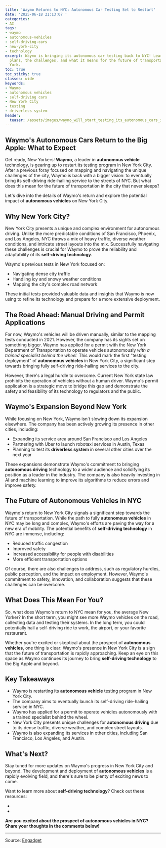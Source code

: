 ```yaml
---
title: 'Waymo Returns to NYC: Autonomous Car Testing Set to Restart'
date: '2025-06-18 21:13:07 '
categories:
- AI
tags:
- waymo
- autonomous-vehicles
- self-driving-cars
- new-york-city
- technology
excerpt: Waymo is bringing its autonomous car testing back to NYC! Learn about their
  plans, the challenges, and what it means for the future of transportation in New
  York.
toc: true
toc_sticky: true
classes: wide
keywords:
- Waymo
- autonomous vehicles
- self-driving cars
- New York City
- testing
- driverless system
header:
  teaser: /assets/images/waymo_will_start_testing_its_autonomous_cars_in_ne_20250618211307.jpg
---
```


## Waymo's Autonomous Cars Return to the Big Apple: What to Expect

Get ready, New Yorkers! **Waymo**, a leader in **autonomous vehicle** technology, is gearing up to restart its testing program in New York City. After a previous foray focused on mapping and navigating the unique challenges of the city, Waymo is back with a bigger vision: to eventually bring its self-driving ride-hailing service to the streets of NYC. But what does this mean for the future of transportation in the city that never sleeps?

Let's dive into the details of Waymo's return and explore the potential impact of **autonomous vehicles** on New York City.

## Why New York City?

New York City presents a unique and complex environment for autonomous driving. Unlike the more predictable conditions of San Francisco, Phoenix, and Los Angeles, NYC throws a mix of heavy traffic, diverse weather conditions, and intricate street layouts into the mix. Successfully navigating these challenges is crucial for Waymo to prove the reliability and adaptability of its **self-driving technology**.

Waymo's previous tests in New York focused on:

*   Navigating dense city traffic
*   Handling icy and snowy weather conditions
*   Mapping the city's complex road network

These initial tests provided valuable data and insights that Waymo is now using to refine its technology and prepare for a more extensive deployment.

## The Road Ahead: Manual Driving and Permit Applications

For now, Waymo's vehicles will be driven manually, similar to the mapping tests conducted in 2021. However, the company has its sights set on something bigger. Waymo has applied for a permit with the New York Department of Transportation to operate vehicles autonomously *with a trained specialist behind the wheel.* This would mark the first "testing deployment" of **autonomous vehicles** in New York City, a significant step towards bringing fully self-driving ride-hailing services to the city.

However, there's a legal hurdle to overcome. Current New York state law prohibits the operation of vehicles without a human driver. Waymo's permit application is a strategic move to bridge this gap and demonstrate the safety and feasibility of its technology to regulators and the public.

## Waymo's Expansion Beyond New York

While focusing on New York, Waymo isn't slowing down its expansion elsewhere. The company has been actively growing its presence in other cities, including:

*   Expanding its service area around San Francisco and Los Angeles
*   Partnering with Uber to launch robotaxi services in Austin, Texas
*   Planning to test its **driverless system** in several other cities over the next year

These expansions demonstrate Waymo's commitment to bringing **autonomous driving** technology to a wider audience and solidifying its position as a leader in the industry. The company is also heavily investing in AI and machine learning to improve its algorithms to reduce errors and improve safety.

## The Future of Autonomous Vehicles in NYC

Waymo's return to New York City signals a significant step towards the future of transportation. While the path to fully **autonomous vehicles** in NYC may be long and complex, Waymo's efforts are paving the way for a new era of mobility. The potential benefits of **self-driving technology** in NYC are immense, including:

*   Reduced traffic congestion
*   Improved safety
*   Increased accessibility for people with disabilities
*   More efficient transportation options

Of course, there are also challenges to address, such as regulatory hurdles, public perception, and the impact on employment. However, Waymo's commitment to safety, innovation, and collaboration suggests that these challenges can be overcome.

## What Does This Mean For You?

So, what does Waymo's return to NYC mean for you, the average New Yorker? In the short term, you might see more Waymo vehicles on the road, collecting data and testing their systems. In the long term, you could potentially hail a self-driving ride to work, the airport, or your favorite restaurant.

Whether you're excited or skeptical about the prospect of **autonomous vehicles**, one thing is clear: Waymo's presence in New York City is a sign that the future of transportation is rapidly approaching. Keep an eye on this space as Waymo continues its journey to bring **self-driving technology** to the Big Apple and beyond.

## Key Takeaways

*   Waymo is restarting its **autonomous vehicle** testing program in New York City.
*   The company aims to eventually launch its self-driving ride-hailing service in NYC.
*   Waymo has applied for a permit to operate vehicles autonomously with a trained specialist behind the wheel.
*   New York City presents unique challenges for **autonomous driving** due to its dense traffic, diverse weather, and complex street layouts.
*   Waymo is also expanding its services in other cities, including San Francisco, Los Angeles, and Austin.

## What's Next?

Stay tuned for more updates on Waymo's progress in New York City and beyond. The development and deployment of **autonomous vehicles** is a rapidly evolving field, and there's sure to be plenty of exciting news to come.

Want to learn more about **self-driving technology**? Check out these resources:

*   
*   

**Are you excited about the prospect of autonomous vehicles in NYC? Share your thoughts in the comments below!**

---

Source: [Engadget](https://www.engadget.com/transportation/waymo-will-start-testing-its-autonomous-cars-in-new-york-again-190530022.html?src=rss)